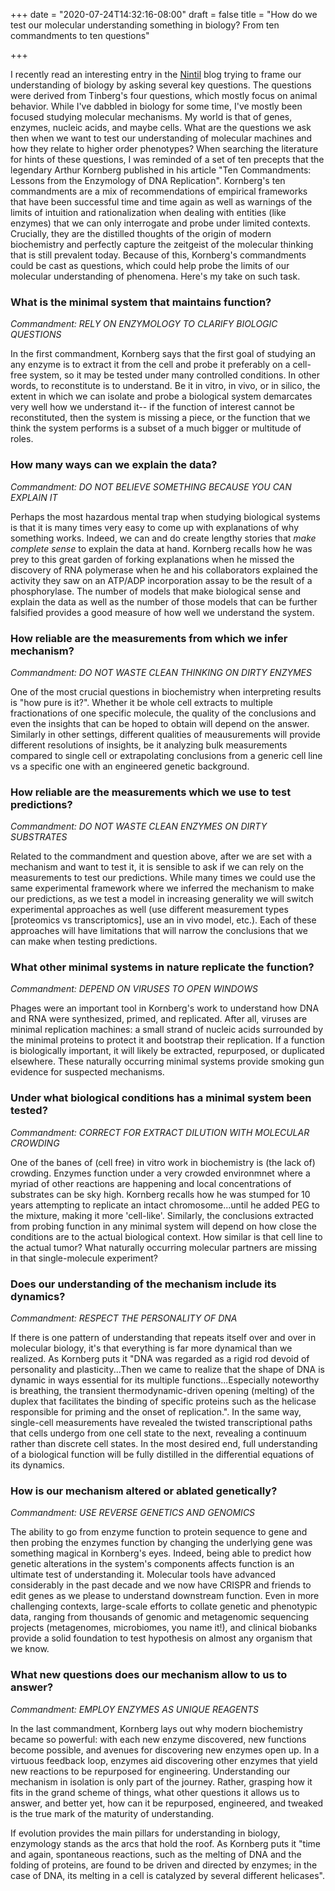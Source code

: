 +++
date = "2020-07-24T14:32:16-08:00"
draft = false
title = "How do we test our molecular understanding something in biology? From ten commandments to ten questions"

+++

I recently read an interesting entry in the [Nintil](https://nintil.com/framework-biology) blog trying to frame our understanding of biology by asking several key questions. The questions were derived from Tinberg's four questions, which mostly focus on animal behavior. While I've dabbled in biology for some time, I've mostly been focused studying molecular mechanisms. My world is that of genes, enzymes, nucleic acids, and maybe cells. What are the questions we ask then when we want to test our understanding of molecular machines and how they relate to higher order phenotypes? When searching the literature for hints of these questions, I was reminded of a set of ten precepts that the legendary Arthur Kornberg published in his article "Ten Commandments: Lessons from the Enzymology of DNA Replication". Kornberg's ten commandments are a mix of recommendations of empirical frameworks that have been successful time and time again as well as warnings of the limits of intuition and rationalization when dealing with entities (like enzymes) that we can only interrogate and probe under limited contexts. Crucially, they are the distilled thoughts of the origin of modern biochemistry and perfectly capture the zeitgeist of the molecular thinking that is still prevalent today. Because of this, Kornberg's commandments could be cast as questions, which could help probe the limits of our molecular understanding of phenomena. Here's my take on such task.

### What is the minimal system that maintains function?
*Commandment: RELY ON ENZYMOLOGY TO CLARIFY BIOLOGIC QUESTIONS*

In the first commandment, Kornberg says that the first goal of studying an any enzyme is to extract it from the cell and probe it preferably on a cell-free system, so it may be tested under many controlled conditions. In other words, to reconstitute is to understand. Be it in vitro, in vivo, or in silico, the extent in which we can isolate and probe a biological system demarcates very well how we understand it-- if the function of interest cannot be reconstituted, then the system is missing a piece, or the function that we think the system performs is a subset of a much bigger or multitude of roles.

### How many ways can we explain the data?
*Commandment: DO NOT BELIEVE SOMETHING BECAUSE YOU CAN EXPLAIN IT*

Perhaps the most hazardous mental trap when studying biological systems is that it is many times very easy to come up with explanations of why something works. Indeed, we can and do create lengthy stories that _make complete sense_ to explain the data at hand. Kornberg recalls how he was prey to this great garden of forking explanations when he missed the discovery of RNA polymerase when he and his collaborators explained the activity they saw on an ATP/ADP incorporation assay to be the result of a phosphorylase. The number of models that make biological sense and explain the data as well as the number of those models that can be further falsified provides a good measure of how well we understand the system.

### How reliable are the measurements from which we infer mechanism?
*Commandment: DO NOT WASTE CLEAN THINKING ON DIRTY ENZYMES*

One of the most crucial questions in biochemistry when interpreting results is "how pure is it?". Whether it be whole cell extracts to multiple fractionations of one specific molecule, the quality of the conclusions and even the insights that can be hoped to obtain will depend on the answer. Similarly in other settings, different qualities of meausurements will provide different resolutions of insights, be it analyzing bulk measurements compared to single cell or extrapolating conclusions from a generic cell line vs a specific one with an engineered genetic background.

### How reliable are the measurements which we use to test predictions?
*Commandment: DO NOT WASTE CLEAN ENZYMES ON DIRTY SUBSTRATES*

Related to the commandment and question above, after we are set with a mechanism and want to test it, it is sensible to ask if we can rely on the measurements to test our predictions. While many times we could use the same experimental framework where we inferred the mechanism to make our predictions, as we test a model in increasing generality we will switch experimental approaches as well (use different measurement types [proteomics vs transcriptomics], use an in vivo model, etc.). Each of these approaches will have limitations that will narrow the conclusions that we can make when testing predictions.

### What other minimal systems in nature replicate the function?
*Commandment: DEPEND ON VIRUSES TO OPEN WINDOWS*

Phages were an important tool in Kornberg's work to understand how DNA and RNA were synthesized, primed, and replicated. After all, viruses are minimal replication machines: a small strand of nucleic acids surrounded by the minimal proteins to protect it and bootstrap their replication. If a function is biologically important, it will likely be extracted, repurposed, or duplicated elsewhere. These naturally occurring minimal systems provide smoking gun evidence for suspected mechanisms.

### Under what biological conditions has a minimal system been tested?
*Commandment: CORRECT FOR EXTRACT DILUTION WITH MOLECULAR CROWDING*

One of the banes of (cell free) in vitro work in biochemistry is (the lack of) crowding. Enzymes function under a very crowded environmnet where a myriad of other reactions are happening and local concentrations of substrates can be sky high. Kornberg recalls how he was stumped for 10 years attempting to replicate an intact chromosome...until he added PEG to the mixture, making it more 'cell-like'. Similarly, the conclusions extracted from probing function in any minimal system will depend on how close the conditions are to the actual biological context. How similar is that cell line to the actual tumor? What naturally occurring molecular partners are missing in that single-molecule experiment?

### Does our understanding of the mechanism include its dynamics?
*Commandment: RESPECT THE PERSONALITY OF DNA*

If there is one pattern of understanding that repeats itself over and over in molecular biology, it's that everything is far more dynamical than we realized. As Kornberg puts it "DNA was regarded as a rigid rod devoid of personality and plasticity...Then we came to realize that the shape of DNA is dynamic in ways essential for its multiple functions...Especially noteworthy is breathing, the transient thermodynamic-driven opening (melting) of the duplex that facilitates the binding of specific proteins such as the helicase responsible for priming and the onset of replication.". In the same way, single-cell measurements have revealed the twisted transcriptional paths that cells undergo from one cell state to the next, revealing a continuum rather than discrete cell states. In the most desired end, full understanding of a biological function will be fully distilled in the differential equations of its dynamics.

### How is our mechanism altered or ablated genetically? 
*Commandment: USE REVERSE GENETICS AND GENOMICS*

The ability to go from enzyme function to protein sequence to gene and then probing the enzymes function by changing the underlying gene was something magical in Kornberg's eyes. Indeed, being able to predict how genetic alterations in the system's components affects function is an ultimate test of understanding it. Molecular tools have advanced considerably in the past decade and we now have CRISPR and friends to edit genes as we please to understand downstream function. Even in more challenging contexts, large-scale efforts to collate genetic and phenotypic data, ranging from thousands of genomic and metagenomic sequencing projects (metagenomes, microbiomes, you name it!), and clinical biobanks provide a solid foundation to test hypothesis on almost any organism that we know. 

### What new questions does our mechanism allow to us to answer?
*Commandment: EMPLOY ENZYMES AS UNIQUE REAGENTS*

In the last commandment, Kornberg lays out why modern biochemistry became so powerful: with each new enzyme discovered, new functions become possible, and avenues for discovering new enzymes open up. In a virtuous feedback loop, enzymes aid discovering other enzymes that yield new reactions to be repurposed for engineering. Understanding our mechanism in isolation is only part of the journey. Rather, grasping how it fits in the grand scheme of things, what other questions it allows us to answer, and better yet, how can it be repurposed, engineered, and tweaked is the true mark of the maturity of understanding. 



If evolution provides the main pillars for understanding in biology, enzymology stands as the arcs that hold the roof. As Kornberg puts it "time and again, spontaneous reactions, such as the melting of DNA and the folding of proteins, are found to be driven and directed by enzymes; in the case of DNA, its melting in a cell is catalyzed by several different helicases". 
